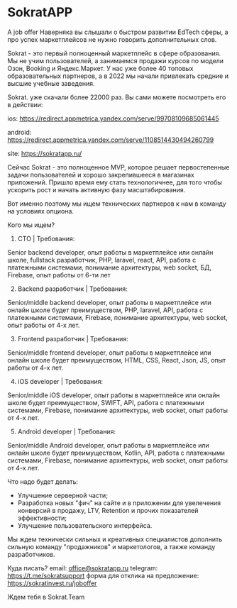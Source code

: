 # SokratAPP
A job offer
Наверняка вы слышали о быстром развитии EdTech сферы, а про успех маркетплейсов не нужно говорить дополнительных слов. 

Sokrat - это первый полноценный маркетплейс в сфере образования. Мы не учим пользователей, а занимаемся продажи курсов по модели Озон, Booking и Яндекс.Маркет. У нас уже более 40 топовых образовательных партнеров, а в 2022 мы начали привлекать средние и высшие учебные заведения. 

Sokrat. уже скачали более 22000 раз. Вы сами можете посмотреть его в действии:

ios: https://redirect.appmetrica.yandex.com/serve/99708109685061445

android: https://redirect.appmetrica.yandex.com/serve/1108514430494260799

site: https://sokratapp.ru/

Сейчас Sokrat - это полноценное MVP, которое решает первостепенные задачи пользователей и хорошо закрепившееся в магазинах приложений. Пришло время ему стать технологичнее, для того чтобы ускорить рост и начать активную фазу масштабирования.

Вот именно поэтому мы ищем технических партнеров к нам в команду на условиях опциона.

Кого мы ищем?

1) CTO | Требования: 

Senior backend developer, опыт работы в маркетплейсе или онлайн школе, fullstack разработчик, PHP, laravel, react, API, работа с платежными системами, понимание архитектуры, web socket, БД, Firebase, опыт работы от 6-ти лет

2) Backend разработчик | Требования:

Senior/middle backend developer, опыт работы в маркетплейсе или онлайн школе будет преимуществом, PHP, laravel, API, работа с платежными системами, Firebase, понимание архитектуры, web socket, опыт работы от 4-х лет.

3)  Frontend разработчик | Требования:

Senior/middle frontend developer, опыт работы в маркетплейсе или онлайн школе будет преимуществом, HTML, CSS, React, Json, JS, опыт работы от 4-х лет.

4) iOS developer | Требования:

Senior/middle iOS developer, опыт работы в маркетплейсе или онлайн школе будет преимуществом, SWIFT, API, работа с платежными системами, Firebase, понимание архитектуры, web socket, опыт работы от 4-х лет.

5) Android developer | Требования:

Senior/middle Android developer, опыт работы в маркетплейсе или онлайн школе будет преимуществом, Kotlin, API, работа с платежными системами, Firebase, понимание архитектуры, web socket, опыт работы от 4-х лет.

Что надо будет делать:
- Улучшение серверной части;
- Разработка новых "фич" на сайте и в приложении для увелечения конверсий в продажу, LTV, Retention и прочих показателей эффективности;
- Улучшение пользовательского интерфейса.

Мы ждем технически сильных и креативных специалистов дополнить сильную команду "продажников" и маркетологов, а также команду разработчиков. 

Куда писать?
email: office@sokratapp.ru
telegram: https://t.me/sokratsupport
форма для отклика на предложение: https://sokratinvest.ru/joboffer

Ждем тебя в Sokrat.Team

